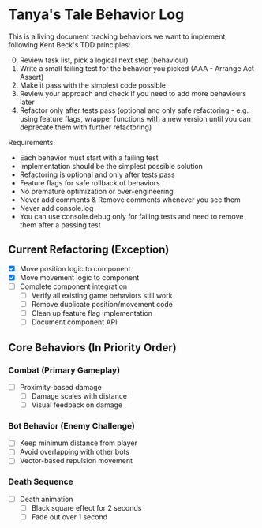 # Tanya's Tale Behavior Log

This is a living document tracking behaviors we want to implement, following Kent Beck's TDD principles:

0. Review task list, pick a logical next step (behaviour)
1. Write a small failing test for the behavior you picked (AAA - Arrange Act Assert)
2. Make it pass with the simplest code possible
3. Review your approach and check if you need to add more behaviours later
4. Refactor only after tests pass (optional and only safe refactoring - e.g. using feature flags, wrapper functions with a new version until you can deprecate them with further refactoring)

Requirements:

- Each behavior must start with a failing test
- Implementation should be the simplest possible solution
- Refactoring is optional and only after tests pass
- Feature flags for safe rollback of behaviors
- No premature optimization or over-engineering
- Never add comments & Remove comments whenever you see them
- Never add console.log
- You can use console.debug only for failing tests and need to remove them after a passing test

## Current Refactoring (Exception)

- [x] Move position logic to component
- [x] Move movement logic to component
- [ ] Complete component integration
  - [ ] Verify all existing game behaviors still work
  - [ ] Remove duplicate position/movement code
  - [ ] Clean up feature flag implementation
  - [ ] Document component API

## Core Behaviors (In Priority Order)

### Combat (Primary Gameplay)

- [ ] Proximity-based damage
  - [ ] Damage scales with distance
  - [ ] Visual feedback on damage

### Bot Behavior (Enemy Challenge)

- [ ] Keep minimum distance from player
- [ ] Avoid overlapping with other bots
- [ ] Vector-based repulsion movement

### Death Sequence

- [ ] Death animation
  - [ ] Black square effect for 2 seconds
  - [ ] Fade out over 1 second
